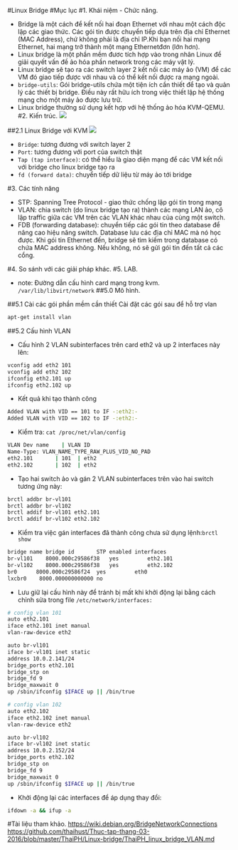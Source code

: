 #Linux Bridge
#Mục lục
#1. Khái niệm - Chức năng.
- Bridge là một cách để kết nối hai đoạn Ethernet với nhau một cách độc lập các giao thức. Các gói tin được chuyển tiếp dựa trên địa chỉ Ethernet (MAC Address), chứ không phải là địa chỉ IP.Khi bạn nối hai mạng Ethernet, hai mạng trở thành một mạng Ethernetđơn (lớn hơn).
- Linux bridge là một phần mềm đươc tích hợp vào trong nhân Linux để giải quyết vấn đề ảo hóa phần network trong các máy vật lý.
- Linux bridge sẽ tạo ra các switch layer 2 kết nối các máy ảo (VM) để các VM đó giao tiếp được với nhau và có thể kết nối được ra mạng ngoài.
- `bridge-utils`: Gói bridge-utils chứa một tiện ích cần thiết để tạo và quản lý các thiết bị bridge. Điều này rất hữu ích trong việc thiết lập hệ thống mạng cho một máy ảo được lưu trữ.
- Linux bridge thường sử dụng kết hợp với hệ thống ảo hóa KVM-QEMU.
#2. Kiến trúc.
![](http://image.prntscr.com/image/f2e8a840f7e547e298649f3d9c22377b.png)

##2.1 Linux Bridge với KVM
![](http://i.imgur.com/t15QQny.png)

- `Bridge`: tương đương với switch layer 2
- `Port`: tương đương với port của switch thật
- `Tap (tap interface)`: có thể hiểu là giao diện mạng để các VM kết nối với bridge cho linux bridge tạo ra
- `fd (forward data)`: chuyển tiếp dữ liệu từ máy ảo tới bridge

#3. Các tính năng
- STP: Spanning Tree Protocol - giao thức chống lặp gói tin trong mạng
- VLAN: chia switch (do linux bridge tạo ra) thành các mạng LAN ảo, cô lập traffic giữa các VM trên các VLAN khác nhau của cùng một switch.
- FDB (forwarding database): chuyển tiếp các gói tin theo database để nâng cao hiệu năng switch. Database lưu các địa chỉ MAC mà nó học được. Khi gói tin Ethernet đến, bridge sẽ tìm kiếm trong database có chứa MAC address không. Nếu không, nó sẽ gửi gói tin đến tất cả các cổng.

#4. So sánh với các giải pháp khác.
#5. LAB.
- note: Đường dẫn cấu hình card mạng trong kvm. `/var/lib/libvirt/network`
##5.0 Mô hình.



##5.1 Cài các gói phần mềm cần thiết
Cài đặt các gói sau để hỗ trợ vlan
```sh
apt-get install vlan
```

##5.2 Cấu hình VLAN
- Cấu hình 2 VLAN subinterfaces trên card eth2 và up 2 interfaces này lên:
```sh
vconfig add eth2 101
vconfig add eth2 102
ifconfig eth2.101 up
ifconfig eth2.102 up
```

- Kết quả khi tạo thành công
```sh
Added VLAN with VID == 101 to IF -:eth2:-
Added VLAN with VID == 102 to IF -:eth2:-
```

- Kiểm tra: `cat /proc/net/vlan/config`
```sh
VLAN Dev name    | VLAN ID
Name-Type: VLAN_NAME_TYPE_RAW_PLUS_VID_NO_PAD
eth2.101       | 101  | eth2
eth2.102       | 102  | eth2
```

- Tạo hai switch ảo và gán 2 VLAN subinterfaces trên vào hai switch tương ứng này:
```sh
brctl addbr br-vl101
brctl addbr br-vl102
brctl addif br-vl101 eth2.101
brctl addif br-vl102 eth2.102
```

- Kiểm tra việc gán interfaces đã thành công chưa sử dụng lệnh:`brctl show`
```sh
bridge name bridge id       STP enabled interfaces
br-vl101    8000.000c29586f38   yes         eth2.101
br-vl102    8000.000c29586f38   yes         eth2.102
br0      8000.000c29586f24  yes         eth0
lxcbr0    8000.000000000000 no
```

- Lưu giữ lại cấu hình này để tránh bị mất khi khởi động lại bằng cách chỉnh sửa trong file `/etc/network/interfaces:`
```sh
# config vlan 101
auto eth2.101
iface eth2.101 inet manual
vlan-raw-device eth2

auto br-vl101
iface br-vl101 inet static
address 10.0.2.141/24
bridge_ports eth2.101
bridge_stp on
bridge_fd 9
bridge_maxwait 0
up /sbin/ifconfig $IFACE up || /bin/true

# config vlan 102
auto eth2.102
iface eth2.102 inet manual
vlan-raw-device eth2

auto br-vl102
iface br-vl102 inet static
address 10.0.2.152/24
bridge_ports eth2.102
bridge_stp on
bridge_fd 9
bridge_maxwait 0
up /sbin/ifconfig $IFACE up || /bin/true
```

- Khởi động lại các interfaces để áp dụng thay đổi:
```sh
ifdown -a && ifup -a
```



#Tài liệu tham khảo.
https://wiki.debian.org/BridgeNetworkConnections
https://github.com/thaihust/Thuc-tap-thang-03-2016/blob/master/ThaiPH/Linux-bridge/ThaiPH_linux_bridge_VLAN.md
